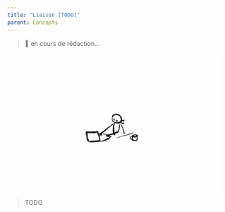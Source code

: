 ```yaml
---
title: "Liaison [TODO]"
parent: Concepts
---
```


> 🚧 en cours de rédaction...

![SynApps](../assets/under-progress.gif)


> TODO
